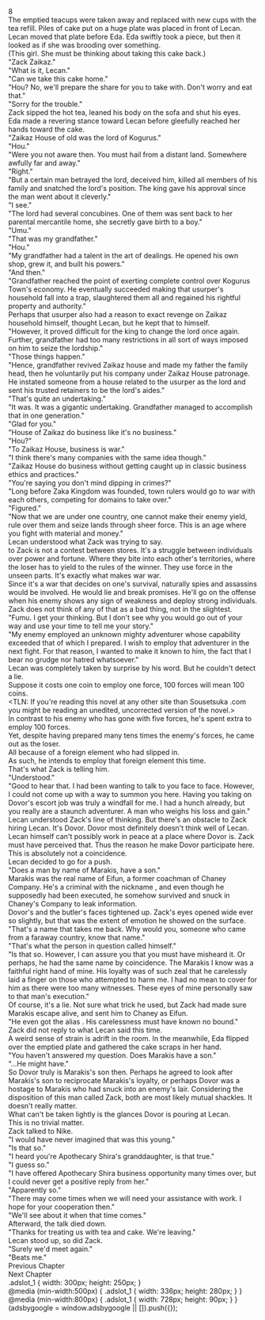 8<br/>
The emptied teacups were taken away and replaced with new cups with the tea refill. Piles of cake put on a huge plate was placed in front of Lecan. Lecan moved that plate before Eda. Eda swiftly took a piece, but then it looked as if she was brooding over something.<br/>
(This girl. She must be thinking about taking this cake back.)<br/>
"Zack Zaikaz."<br/>
"What is it, Lecan."<br/>
"Can we take this cake home."<br/>
"Hou? No, we'll prepare the share for you to take with. Don't worry and eat that."<br/>
"Sorry for the trouble."<br/>
Zack sipped the hot tea, leaned his body on the sofa and shut his eyes.<br/>
Eda made a revering stance toward Lecan before gleefully reached her hands toward the cake.<br/>
"Zaikaz House of old was the lord of Kogurus."<br/>
"Hou."<br/>
"Were you not aware then. You must hail from a distant land. Somewhere awfully far and away."<br/>
"Right."<br/>
"But a certain man betrayed the lord, deceived him, killed all members of his family and snatched the lord's position. The king gave his approval since the man went about it cleverly."<br/>
"I see."<br/>
"The lord had several concubines. One of them was sent back to her parental mercantile home, she secretly gave birth to a boy."<br/>
"Umu."<br/>
"That was my grandfather."<br/>
"Hou."<br/>
"My grandfather had a talent in the art of dealings. He opened his own shop, grew it, and built his powers."<br/>
"And then."<br/>
"Grandfather reached the point of exerting complete control over Kogurus Town's economy. He eventually succeeded making that usurper's household fall into a trap, slaughtered them all and regained his rightful property and authority."<br/>
Perhaps that usurper also had a reason to exact revenge on Zaikaz household himself, thought Lecan, but he kept that to himself.<br/>
"However, it proved difficult for the king to change the lord once again. Further, grandfather had too many restrictions in all sort of ways imposed on him to seize the lordship."<br/>
"Those things happen."<br/>
"Hence, grandfather revived Zaikaz house and made my father the family head, then he voluntarily put his company under Zaikaz House patronage. He instated someone from a house related to the usurper as the lord and sent his trusted retainers to be the lord's aides."<br/>
"That's quite an undertaking."<br/>
"It was. It was a gigantic undertaking. Grandfather managed to accomplish that in one generation."<br/>
"Glad for you."<br/>
"House of Zaikaz do business like it's no business."<br/>
"Hou?"<br/>
"To Zaikaz House, business is war."<br/>
"I think there's many companies with the same idea though."<br/>
"Zaikaz House do business without getting caught up in classic business ethics and practices."<br/>
"You're saying you don't mind dipping in crimes?"<br/>
"Long before Zaka Kingdom was founded, town rulers would go to war with each others, competing for domains to take over."<br/>
"Figured."<br/>
"Now that we are under one country, one cannot make their enemy yield, rule over them and seize lands through sheer force. This is an age where you fight with material and money."<br/>
Lecan understood what Zack was trying to say.<br/>
<Business> to Zack is not a contest between stores. It's a struggle between individuals over power and fortune. Where they bite into each other's territories, where the loser has to yield to the rules of the winner. They use force in the unseen parts. It's exactly what makes war war.<br/>
Since it's a war that decides on one's survival, naturally spies and assassins would be involved. He would lie and break promises. He'll go on the offense when his enemy shows any sign of weakness and deploy strong individuals. Zack does not think of any of that as a bad thing, not in the slightest.<br/>
"Fumu. I get your thinking. But I don't see why you would go out of your way and use your time to tell me your story."<br/>
"My enemy employed an unknown mighty adventurer whose capability exceeded that of which I prepared. I wish to employ that adventurer in the next fight. For that reason, I wanted to make it known to him, the fact that I bear no grudge nor hatred whatsoever."<br/>
Lecan was completely taken by surprise by his word. But he couldn't detect a lie.<br/>
Suppose it costs one coin to employ one force, 100 forces will mean 100 coins.<br/>
<TLN: If you're reading this novel at any other site than Sousetsuka .com you might be reading an unedited, uncorrected version of the novel.><br/>
In contrast to his enemy who has gone with five forces, he's spent extra to employ 100 forces.<br/>
Yet, despite having prepared many tens times the enemy's forces, he came out as the loser.<br/>
All because of a foreign element who had slipped in.<br/>
As such, he intends to employ that foreign element this time.<br/>
That's what Zack is telling him.<br/>
"Understood."<br/>
"Good to hear that. I had been wanting to talk to you face to face. However, I could not come up with a way to summon you here. Having you taking on Dovor's escort job was truly a windfall for me. I had a hunch already, but you really are a staunch adventurer. A man who weighs his loss and gain."<br/>
Lecan understood Zack's line of thinking. But there's an obstacle to Zack hiring Lecan. It's Dovor. Dovor most definitely doesn't think well of Lecan. Lecan himself can't possibly work in peace at a place where Dovor is. Zack must have perceived that. Thus the reason he make Dovor participate here. This is absolutely not a coincidence.<br/>
Lecan decided to go for a push.<br/>
"Does a man by name of Marakis, have a son."<br/>
Marakis was the real name of Eifun, a former coachman of Chaney Company. He's a criminal with the nickname <Coldblooded>, and even though he supposedly had been executed, he somehow survived and snuck in Chaney's Company to leak information.<br/>
Dovor's and the butler's faces tightened up. Zack's eyes opened wide ever so slightly, but that was the extent of emotion he showed on the surface.<br/>
"That's a name that takes me back. Why would you, someone who came from a faraway country, know that name."<br/>
"That's what the person in question called himself."<br/>
"Is that so. However, I can assure you that you must have misheard it. Or perhaps, he had the same name by coincidence. The Marakis I know was a faithful right hand of mine. His loyalty was of such zeal that he carelessly laid a finger on those who attempted to harm me. I had no mean to cover for him as there were too many witnesses. These eyes of mine personally saw to that man's execution."<br/>
Of course, it's a lie. Not sure what trick he used, but Zack had made sure Marakis escape alive, and sent him to Chaney as Eifun.<br/>
"He even got the alias <Coldblooded>. His carelessness must have known no bound."<br/>
Zack did not reply to what Lecan said this time.<br/>
A weird sense of strain is adrift in the room. In the meanwhile, Eda flipped over the emptied plate and gathered the cake scraps in her hand.<br/>
"You haven't answered my question. Does Marakis have a son."<br/>
"...He might have."<br/>
So Dovor truly is Marakis's son then. Perhaps he agreed to look after Marakis's son to reciprocate Marakis's loyalty, or perhaps Dovor was a hostage to Marakis who had snuck into an enemy's lair. Considering the disposition of this man called Zack, both are most likely mutual shackles. It doesn't really matter.<br/>
What can't be taken lightly is the glances Dovor is pouring at Lecan.<br/>
This is no trivial matter.<br/>
Zack talked to Nike.<br/>
"I would have never imagined that <Nike the Comet Cutter> was this young."<br/>
"Is that so."<br/>
"I heard you're Apothecary Shira's granddaughter, is that true."<br/>
"I guess so."<br/>
"I have offered Apothecary Shira business opportunity many times over, but I could never get a positive reply from her."<br/>
"Apparently so."<br/>
"There may come times when we will need your assistance with work. I hope for your cooperation then."<br/>
"We'll see about it when that time comes."<br/>
Afterward, the talk died down.<br/>
"Thanks for treating us with tea and cake. We're leaving."<br/>
Lecan stood up, so did Zack.<br/>
"Surely we'd meet again."<br/>
"Beats me."<br/>
Previous Chapter<br/>
Next Chapter <br/>
.adslot_1 { width: 300px; height: 250px; }<br/>
@media (min-width:500px) { .adslot_1 { width: 336px; height: 280px; } }<br/>
@media (min-width:800px) { .adslot_1 { width: 728px; height: 90px; } }<br/>
(adsbygoogle = window.adsbygoogle || []).push({});<br/>
